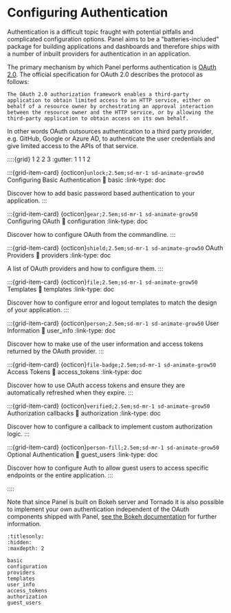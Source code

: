 # Configuring Authentication

Authentication is a difficult topic fraught with potential pitfalls and complicated configuration options. Panel aims to be a "batteries-included" package for building applications and dashboards and therefore ships with a number of inbuilt providers for authentication in an application.

The primary mechanism by which Panel performs authentication is [OAuth 2.0](https://oauth.net/2/). The official specification for OAuth 2.0 describes the protocol as follows:

    The OAuth 2.0 authorization framework enables a third-party
    application to obtain limited access to an HTTP service, either on
    behalf of a resource owner by orchestrating an approval interaction
    between the resource owner and the HTTP service, or by allowing the
    third-party application to obtain access on its own behalf.

In other words OAuth outsources authentication to a third party provider, e.g. GitHub, Google or Azure AD, to authenticate the user credentials and give limited access to the APIs of that service.

::::{grid} 1 2 2 3
:gutter: 1 1 1 2

:::{grid-item-card} {octicon}`unlock;2.5em;sd-mr-1 sd-animate-grow50` Configuring Basic Authentication
:link: basic
:link-type: doc

Discover how to add basic password based authentication to your application.
:::

:::{grid-item-card} {octicon}`gear;2.5em;sd-mr-1 sd-animate-grow50` Configuring OAuth
:link: configuration
:link-type: doc

Discover how to configure OAuth from the commandline.
:::

:::{grid-item-card} {octicon}`shield;2.5em;sd-mr-1 sd-animate-grow50` OAuth Providers
:link: providers
:link-type: doc

A list of OAuth providers and how to configure them.
:::

:::{grid-item-card} {octicon}`file;2.5em;sd-mr-1 sd-animate-grow50` Templates
:link: templates
:link-type: doc

Discover how to configure error and logout templates to match the design of your application.
:::

:::{grid-item-card} {octicon}`person;2.5em;sd-mr-1 sd-animate-grow50` User Information
:link: user_info
:link-type: doc

Discover how to make use of the user information and access tokens returned by the OAuth provider.
:::


:::{grid-item-card} {octicon}`file-badge;2.5em;sd-mr-1 sd-animate-grow50` Access Tokens
:link: access_tokens
:link-type: doc

Discover how to use OAuth access tokens and ensure they are automatically refreshed when they expire.
:::

:::{grid-item-card} {octicon}`verified;2.5em;sd-mr-1 sd-animate-grow50` Authorization callbacks
:link: authorization
:link-type: doc

Discover how to configure a callback to implement custom authorization logic.
:::

:::{grid-item-card} {octicon}`person-fill;2.5em;sd-mr-1 sd-animate-grow50` Optional Authentication
:link: guest_users
:link-type: doc

Discover how to configure Auth to allow guest users to access specific endpoints or the entire application.
:::

::::

Note that since Panel is built on Bokeh server and Tornado it is also possible to implement your own authentication independent of the OAuth components shipped with Panel, [see the Bokeh documentation](https://docs.bokeh.org/en/latest/docs/user_guide/server.html#authentication) for further information.

```{toctree}
:titlesonly:
:hidden:
:maxdepth: 2

basic
configuration
providers
templates
user_info
access_tokens
authorization
guest_users
```
